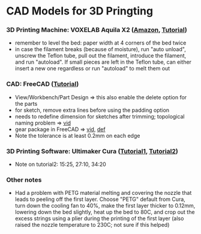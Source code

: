 # CAD Models for 3D Pringting

### 3D Printing Machine: VOXELAB Aquila X2 (<a href="https://www.amazon.de/gp/product/B092S76V2B">Amazon</a>, <a href="https://www.youtube.com/watch?v=nGWpDWlgkzw">Tutorial</a>)
- remember to level the bed: paper width at 4 corners of the bed twice
- in case the filament breaks (because of moisture), run "auto unload", unscrew the Teflon tube, pull out the filament, introduce the filament, and run "autoload". If small pieces are left in the Teflon tube, can either insert a new one regardless or run "autoload" to melt them out

### CAD: FreeCAD (<a href="https://www.youtube.com/watch?v=uh5aN_Di8J0">Tutorial</a>)
- View/Workbench/Part Design => this also enable the delete option for the parts
- for sketch, remove extra lines before using the padding option
- needs to redefine dimension for sketches after trimming; topological naming problem => <a href="https://www.youtube.com/watch?v=0UlnrG-2atk">vid</a>
- gear package in FreeCAD => <a href="https://www.youtube.com/watch?v=Wu-zGDy7WQI">vid</a>, <a href="https://fab.cba.mit.edu/classes/863.09/people/cranor/How_to_Make_(Almost)_Anything/David_Cranor/Entries/2009/10/12_Entry_1_files/module.pdf">def</a>
- Note the tolerance is at least 0.2mm on each edge

### 3D Printing Software: Ultimaker Cura (<a href="https://www.youtube.com/watch?v=i-2qFVHKULE">Tutorial1</a>, <a href="https://www.youtube.com/watch?v=ejTC82nLS9g">Tutorial2</a>)
- Note on tutorial2: 15:25, 27:10, 34:20

### Other notes
- Had a problem with PETG material melting and covering the nozzle that leads to peeling off the first layer. Choose "PETG" default from Cura, turn down the cooling fan to 40%, make the first layer thicker to 0.12mm, lowering down the bed slightly, heat up the bed to 80C, and crop out the excess strings using a plier during the printing of the first layer (also raised the nozzle temperature to 230C; not sure if this helped)

